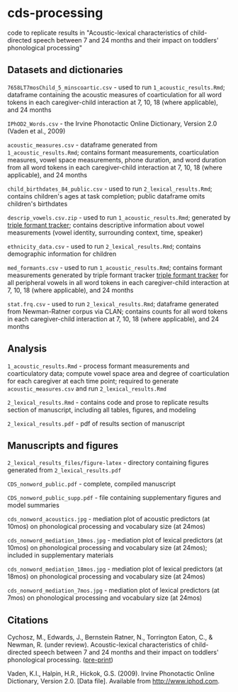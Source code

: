 # cds-processing
code to replicate results in "Acoustic-lexical characteristics of child-directed speech between 7 and 24 months and their impact on toddlers' phonological processing"

## Datasets and dictionaries

`7658LT7mosChild_5_minscoartic.csv` - used to run `1_acoustic_results.Rmd`; dataframe containing the acoustic measures of coarticulation for all word tokens in each caregiver-child interaction at 7, 10, 18 (where applicable), and 24 months

`IPhOD2_Words.csv` - the Irvine Phonotactic Online Dictionary, Version 2.0 (Vaden et al., 2009)

`acoustic_measures.csv` - dataframe generated from `1_acoustic_results.Rmd`; contains formant measurements, coarticulation measures, vowel space measurements, phone duration, and word duration from all word tokens in each caregiver-child interaction at 7, 10, 18 (where applicable), and 24 months 

`child_birthdates_84_public.csv` - used to run `2_lexical_results.Rmd`; contains children's ages at task completion; public dataframe omits children's birthdates 

`descrip_vowels.csv.zip` - used to run `1_acoustic_results.Rmd`; generated by [triple formant tracker](https://github.com/megseekosh/vocal_tract_vowel); contains descriptive information about vowel measurements (vowel identity, surrounding context, time, speaker)

`ethnicity_data.csv` - used to run `2_lexical_results.Rmd`; contains demographic information for children 

`med_formants.csv` - used to run `1_acoustic_results.Rmd`; contains formant measurements generated by triple formant tracker [triple formant tracker](https://github.com/megseekosh/vocal_tract_vowel) for all peripheral vowels in all word tokens in each caregiver-child interaction at 7, 10, 18 (where applicable), and 24 months

`stat.frq.csv` - used to run `2_lexical_results.Rmd`; dataframe generated from Newman-Ratner corpus via CLAN; contains counts for all word tokens in each caregiver-child interaction at 7, 10, 18 (where applicable), and 24 months

## Analysis

`1_acoustic_results.Rmd` - process formant measurements and coarticulatory data; compute vowel space area and degree of coarticulation for each caregiver at each time point; required to generate `acoustic_measures.csv` and run `2_lexical_results.Rmd`

`2_lexical_results.Rmd` - contains code and prose to replicate results section of manuscript, including all tables, figures, and modeling

`2_lexical_results.pdf` - pdf of results section of manuscript

## Manuscripts and figures

`2_lexical_results_files/figure-latex` - directory containing figures generated from `2_lexical_results.pdf`

`CDS_nonword_public.pdf` - complete, compiled manuscript

`CDS_nonword_public_supp.pdf` - file containing supplementary figures and model summaries

`cds_nonword_acoustics.jpg` - mediation plot of acoustic predictors (at 10mos) on phonological processing and vocabulary size (at 24mos)

`cds_nonword_mediation_10mos.jpg` - mediation plot of lexical predictors (at 10mos) on phonological processing and vocabulary size (at 24mos); included in supplementary materials

`cds_nonword_mediation_18mos.jpg` - mediation plot of lexical predictors (at 18mos) on phonological processing and vocabulary size (at 24mos)

`cds_nonword_mediation_7mos.jpg` - mediation plot of lexical predictors (at 7mos) on phonological processing and vocabulary size (at 24mos)

## Citations

Cychosz, M., Edwards, J., Bernstein Ratner, N., Torrington Eaton, C., & Newman, R. (under review). Acoustic-lexical characteristics of child-directed speech between 7 and 24 months and their impact on toddlers' phonological processing. ([pre-print](https://psyarxiv.com/djkms/))

Vaden, K.I., Halpin, H.R., Hickok, G.S. (2009). Irvine Phonotactic Online Dictionary, Version 2.0. [Data file]. Available from http://www.iphod.com.
